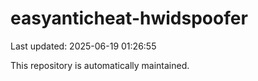 # easyanticheat-hwidspoofer

Last updated: 2025-06-19 01:26:55

This repository is automatically maintained.
